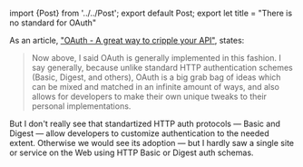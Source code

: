 import {Post} from '../../Post';
export default Post;
export let title = "There is no standard for OAuth"

As an article, ["OAuth - A great way to cripple your API"][1], states:

> Now above, I said OAuth is generally implemented in this fashion. I say
> generally, because unlike standard HTTP authentication schemes (Basic, Digest,
> and others), OAuth is a big grab bag of ideas which can be mixed and matched
> in an infinite amount of ways, and also allows for developers to make their
> own unique tweaks to their personal implementations.

But I don't really see that standartized HTTP auth protocols — Basic and Digest
— allow developers to customize authentication to the needed extent.  Otherwise
we would see its adoption — but I hardly saw a single site or service on the Web
using HTTP Basic or Digest auth schemas.

[1]: http://insanecoding.blogspot.ru/2013/03/oauth-great-way-to-cripple-your-api.html
